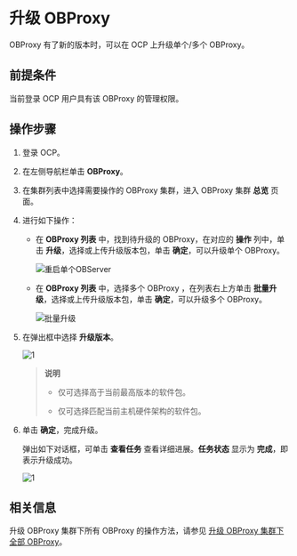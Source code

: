 # 升级 OBProxy

OBProxy 有了新的版本时，可以在 OCP 上升级单个/多个 OBProxy。

## 前提条件

当前登录 OCP 用户具有该 OBProxy 的管理权限。

## 操作步骤

1. 登录 OCP。

2. 在左侧导航栏单击 **OBProxy**。

3. 在集群列表中选择需要操作的 OBProxy 集群，进入 OBProxy 集群 **总览** 页面。

4. 进行如下操作：

   * 在 **OBProxy 列表** 中，找到待升级的 OBProxy，在对应的 **操作** 列中，单击 **升级**，选择或上传升级版本包，单击 **确定**，可以升级单个 OBProxy。

      ![重启单个OBServer](https://help-static-aliyun-doc.aliyuncs.com/assets/img/zh-CN/0136929061/p204438.png)

   * 在 **OBProxy 列表** 中，选择多个 OBProxy ，在列表右上方单击 **批量升级**，选择或上传升级版本包，单击 **确定**，可以升级多个 OBProxy。

      ![批量升级](https://help-static-aliyun-doc.aliyuncs.com/assets/img/zh-CN/0136929061/p204455.png)

5. 在弹出框中选择 **升级版本**。

   ![1](https://help-static-aliyun-doc.aliyuncs.com/assets/img/zh-CN/3139360261/p271762.png)

   >**说明**
   >
   >* 仅可选择高于当前最高版本的软件包。
   >
   >* 仅可选择匹配当前主机硬件架构的软件包。

6. 单击 **确定**，完成升级。

   弹出如下对话框，可单击 **查看任务** 查看详细进展。**任务状态** 显示为 **完成**，即表示升级成功。

   ![1](https://help-static-aliyun-doc.aliyuncs.com/assets/img/zh-CN/6695081461/p352532.png)

## 相关信息

升级 OBProxy 集群下所有 OBProxy 的操作方法，请参见 [升级 OBProxy 集群下全部 OBProxy](../2.manage-obproxy-clusters/4.upgrade-obproxy-all-obproxy-in-the-cluster.md)。
